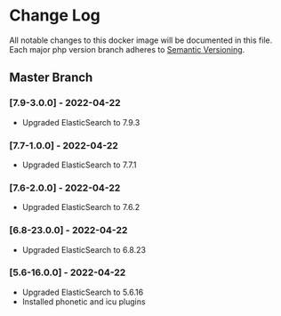 # Change Log
All notable changes to this docker image will be documented in this file.
Each major php version branch adheres to [Semantic Versioning](http://semver.org/).

## Master Branch

### [7.9-3.0.0] - 2022-04-22
 - Upgraded ElasticSearch to 7.9.3

### [7.7-1.0.0] - 2022-04-22
 - Upgraded ElasticSearch to 7.7.1

### [7.6-2.0.0] - 2022-04-22
 - Upgraded ElasticSearch to 7.6.2

### [6.8-23.0.0] - 2022-04-22
 - Upgraded ElasticSearch to 6.8.23

### [5.6-16.0.0] - 2022-04-22
 - Upgraded ElasticSearch to 5.6.16
 - Installed phonetic and icu plugins

